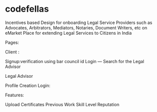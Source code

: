 # codefellas

Incentives based Design for onboarding Legal Service Providers such as Advocates, Arbitrators, Mediators, Notaries, Document Writers, etc on eMarket Place for extending Legal Services to Citizens in India

Pages:

Client :

Signup:verification using bar council id
Login  — Search for the Legal Advisor

Legal Advisor

Profile Creation
Login:


Features:

Upload Certificates
Previous Work
Skill Level
Reputation 


